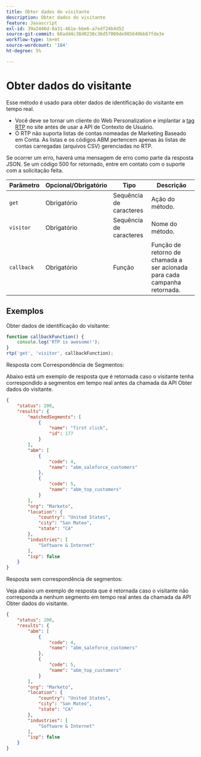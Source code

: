 ```yaml
---
title: Obter dados do visitante
description: Obter dados do visitante
feature: Javascript
exl-id: 39a2446d-8a31-461e-bbe6-a7edf24b4d52
source-git-commit: 66add4c38d0230c36d57009de985649bb67fde3e
workflow-type: tm+mt
source-wordcount: '184'
ht-degree: 5%

---
```


# Obter dados do visitante

Esse método é usado para obter dados de identificação do visitante em tempo real.

- Você deve se tornar um cliente do Web Personalization e implantar a [tag RTP](https://experienceleague.adobe.com/pt-br/docs/marketo/using/product-docs/web-personalization/rtp-tag-implementation/deploy-the-rtp-javascript) no site antes de usar a API de Contexto de Usuário.
- O RTP não suporta listas de contas nomeadas de Marketing Baseado em Conta. As listas e os códigos ABM pertencem apenas às listas de contas carregadas (arquivos CSV) gerenciadas no RTP.

Se ocorrer um erro, haverá uma mensagem de erro como parte da resposta JSON. Se um código 500 for retornado, entre em contato com o suporte com a solicitação feita.

| Parâmetro | Opcional/Obrigatório | Tipo | Descrição |
|---|---|---|---|
| `get` | Obrigatório | Sequência de caracteres | Ação do método. |
| `visitor` | Obrigatório | Sequência de caracteres | Nome do método. |
| `callback` | Obrigatório | Função | Função de retorno de chamada a ser acionada para cada campanha retornada. |

## Exemplos

Obter dados de identificação do visitante:

```javascript
function callbackFunction() {
    console.log('RTP is awesome!');
}
rtp('get', 'visitor', callbackFunction);
```

Resposta com Correspondência de Segmentos:

Abaixo está um exemplo de resposta que é retornada caso o visitante tenha correspondido a segmentos em tempo real antes da chamada da API Obter dados do visitante.

```json
{
    "status": 200,
    "results": {
        "matchedSegments": [
            {
                "name": "first click",
                "id": 177
            }
        ],
        "abm": [
            {
                "code": 4,
                "name": "abm_saleforce_customers"
            },
            {
                "code": 5,
                "name": "abm_top_customers"
            }
        ],
        "org": "Marketo",
        "location": {
            "country": "United States",
            "city": "San Mateo",
            "state": "CA"
        },
        "industries": [
            "Software & Internet"
        ],
        "isp": false
    }
}
```

Resposta sem correspondência de segmentos:

Veja abaixo um exemplo de resposta que é retornada caso o visitante não corresponda a nenhum segmento em tempo real antes da chamada da API Obter dados do visitante.

```json
{
    "status": 200,
    "results": {
        "abm": [
            {
                "code": 4,
                "name": "abm_saleforce_customers"
            },
            {
                "code": 5,
                "name": "abm_top_customers"
            }
        ],
        "org": "Marketo",
        "location": {
            "country": "United States",
            "city": "San Mateo",
            "state": "CA"
        },
        "industries": [
            "Software & Internet"
        ],
        "isp": false
    }
}
```
